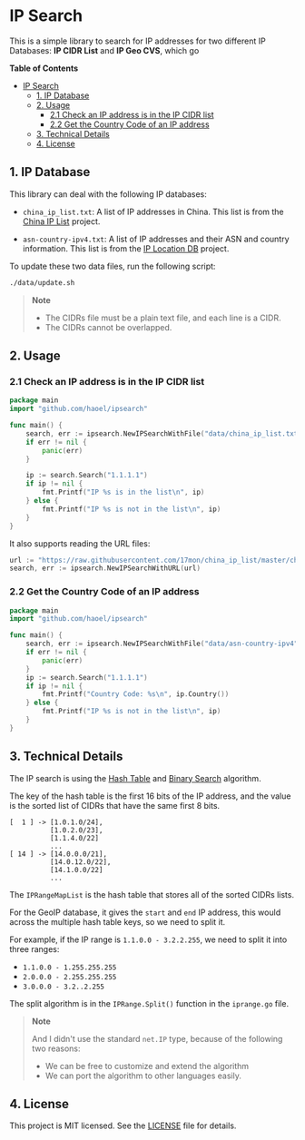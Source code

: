 # IP Search

This is a simple library to search for IP addresses for two different IP Databases: **IP CIDR List** and **IP Geo CVS**, which go

**Table of Contents**
- [IP Search](#ip-search)
  - [1. IP Database](#1-ip-database)
  - [2. Usage](#2-usage)
    - [2.1 Check an IP address is in the IP CIDR list](#21-check-an-ip-address-is-in-the-ip-cidr-list)
    - [2.2 Get the Country Code of an IP address](#22-get-the-country-code-of-an-ip-address)
  - [3. Technical Details](#3-technical-details)
  - [4. License](#4-license)




## 1. IP Database

This library can deal with the following IP databases:

- `china_ip_list.txt`:  A list of IP addresses in China. This list is
  from the [China IP List](https://github.com/17mon/china_ip_list) project.

- `asn-country-ipv4.txt`:  A list of IP addresses and their ASN and country
  information. This list is from the [IP Location DB](https://github.com/sapics/ip-location-db)
  project.

To update these two data files, run the following script:

```bash
./data/update.sh
```
> **Note**
>
>  - The CIDRs file must be a plain text file, and each line is a CIDR.
>  - The CIDRs cannot be overlapped.


## 2. Usage

### 2.1 Check an IP address is in the IP CIDR list


```go
package main
import "github.com/haoel/ipsearch"

func main() {
    search, err := ipsearch.NewIPSearchWithFile("data/china_ip_list.txt", ipsearch.CIDR)
    if err != nil {
        panic(err)
    }

    ip := search.Search("1.1.1.1")
    if ip != nil {
        fmt.Printf("IP %s is in the list\n", ip)
    } else {
        fmt.Printf("IP %s is not in the list\n", ip)
    }
}
```

It also supports reading the URL files:

```go
url := "https://raw.githubusercontent.com/17mon/china_ip_list/master/china_ip_list.txt"
search, err := ipsearch.NewIPSearchWithURL(url)
```

### 2.2 Get the Country Code of an IP address

```go
package main
import "github.com/haoel/ipsearch"

func main() {
    search, err := ipsearch.NewIPSearchWithFile("data/asn-country-ipv4", ipsearch.Geo)
    if err != nil {
        panic(err)
    }
    ip := search.Search("1.1.1.1")
    if ip != nil {
        fmt.Printf("Country Code: %s\n", ip.Country())
    } else {
        fmt.Printf("IP %s is not in the list\n", ip)
    }
}
```

## 3. Technical Details

The IP search is using the [Hash Table](https://en.wikipedia.org/wiki/Hash_table) and  [Binary Search](https://en.wikipedia.org/wiki/Binary_search_algorithm) algorithm.

The key of the hash table is the first 16 bits of the IP address, and the value is the sorted list of CIDRs that have the same first 8 bits.

```
[  1 ] -> [1.0.1.0/24],
          [1.0.2.0/23],
          [1.1.4.0/22]
          ...
[ 14 ] -> [14.0.0.0/21],
          [14.0.12.0/22],
          [14.1.0.0/22]
          ...
```

The `IPRangeMapList` is the hash table that stores all of the sorted CIDRs lists.

For the GeoIP database, it gives the `start` and `end` IP address, this would across the multiple hash table keys, so we need to split it.

For example,  if the IP range is `1.1.0.0 - 3.2.2.255`, we need to split it into three ranges:

- `1.1.0.0 - 1.255.255.255`
- `2.0.0.0 - 2.255.255.255`
- `3.0.0.0 - 3.2..2.255`

The split algorithm is in the `IPRange.Split()` function in the `iprange.go` file.

> **Note**
>
> And I didn't use the standard `net.IP` type, because of the following two reasons:
>
> - We can be free to customize and extend the algorithm
> - We can port the algorithm to other languages easily.
>

## 4. License

This project is MIT licensed. See the [LICENSE](LICENSE) file for details.